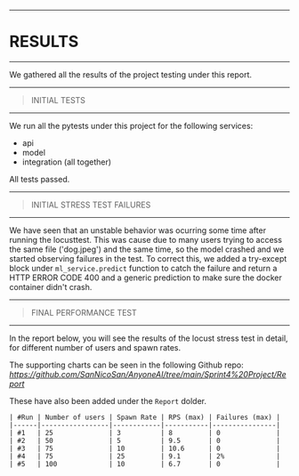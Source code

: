 ------------------------------------------------------------------------
# RESULTS
------------------------------------------------------------------------

We gathered all the results of the project testing under this report.

------------------------------------------------------------------------
> INITIAL TESTS
------------------------------------------------------------------------

We run all the pytests under this project for the following services:
- api
- model  
- integration (all together)

All tests passed. 

------------------------------------------------------------------------
> INITIAL STRESS TEST FAILURES
------------------------------------------------------------------------

We have seen that an unstable behavior was ocurring some time after 
running the locusttest. This was cause due to many users trying to access 
the same file ('dog.jpeg') and the same time, so the model crashed and we 
started observing failures in the test.
To correct this, we added a try-except block under `ml_service.predict` 
function to catch the failure and return a HTTP ERROR CODE 400 and a 
generic prediction to make sure the docker container didn't crash.

------------------------------------------------------------------------
> FINAL PERFORMANCE TEST
------------------------------------------------------------------------
In the report below, you will see the results of the locust stress test
in detail, for different number of users and spawn rates.

The supporting charts can be seen in the following Github repo:
_https://github.com/SanNicoSan/AnyoneAI/tree/main/Sprint4%20Project/Report_

These have also been added under the `Report` dolder. 


    | #Run | Number of users | Spawn Rate | RPS (max) | Failures (max) |
    |------|-----------------|------------|-----------|----------------|
    | #1   | 25              | 3          | 8         | 0              |
    | #2   | 50              | 5          | 9.5       | 0              |
    | #3   | 75              | 10         | 10.6      | 0              |
    | #4   | 75              | 25         | 9.1       | 2%             |
    | #5   | 100             | 10         | 6.7       | 0              |
